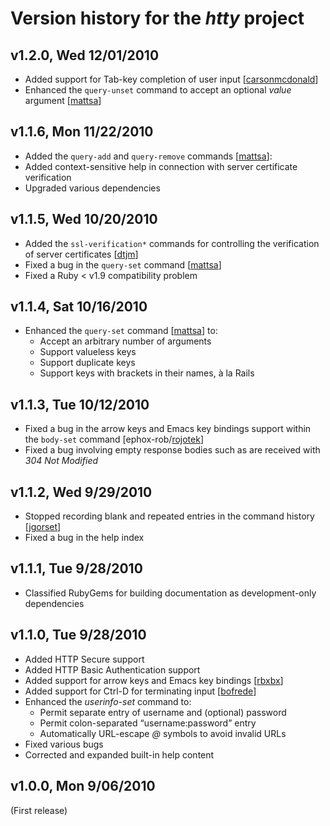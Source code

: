 Version history for the _htty_ project
======================================

v1.2.0, Wed 12/01/2010
---------------------

* Added support for Tab-key completion of user input [[carsonmcdonald](http://github.com/carsonmcdonald "carsonmcdonald at GitHub")]
* Enhanced the `query-unset` command to accept an optional _value_ argument [[mattsa](http://github.com/mattsa "mattsa at GitHub")]

v1.1.6, Mon 11/22/2010
---------------------

* Added the `query-add` and `query-remove` commands [[mattsa](http://github.com/mattsa "mattsa at GitHub")]:
* Added context-sensitive help in connection with server certificate verification
* Upgraded various dependencies

v1.1.5, Wed 10/20/2010
---------------------

* Added the `ssl-verification*` commands for controlling the verification of server certificates [[dtjm](http://github.com/dtjm "dtjm at GitHub")]
* Fixed a bug in the `query-set` command [[mattsa](http://github.com/mattsa "mattsa at GitHub")]
* Fixed a Ruby < v1.9 compatibility problem

v1.1.4, Sat 10/16/2010
---------------------

* Enhanced the `query-set` command [[mattsa](http://github.com/mattsa "mattsa at GitHub")] to:
  - Accept an arbitrary number of arguments
  - Support valueless keys
  - Support duplicate keys
  - Support keys with brackets in their names, à la Rails

v1.1.3, Tue 10/12/2010
---------------------

* Fixed a bug in the arrow keys and Emacs key bindings support within the `body-set` command [ephox-rob/[rojotek](http://github.com/rojotek "rojotek at GitHub")]
* Fixed a bug involving empty response bodies such as are received with _304 Not Modified_

v1.1.2, Wed 9/29/2010
---------------------

* Stopped recording blank and repeated entries in the command history [[jgorset](http://github.com/jgorset "jgorset at GitHub")]
* Fixed a bug in the help index

v1.1.1, Tue 9/28/2010
---------------------

* Classified RubyGems for building documentation as development-only dependencies

v1.1.0, Tue 9/28/2010
---------------------

* Added HTTP Secure support
* Added HTTP Basic Authentication support
* Added support for arrow keys and Emacs key bindings [[rbxbx](http://github.com/rbxbx "rbxbx at GitHub")]
* Added support for Ctrl-D for terminating input [[bofrede](http://github.com/bofrede "bofrede at GitHub")]
* Enhanced the _userinfo-set_ command to:
  - Permit separate entry of username and (optional) password
  - Permit colon-separated “username:password” entry
  - Automatically URL-escape _@_ symbols to avoid invalid URLs
* Fixed various bugs
* Corrected and expanded built-in help content

v1.0.0, Mon 9/06/2010
---------------------

(First release)
